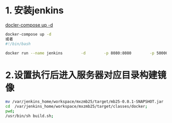 # 1. 安装jenkins
[docler-compose up -d](./docker-compose.yml)
```bash
docker-compose up -d
或者
#!/bin/bash

docker run --name jenkins        -d        -p 8080:8080        -p 50000:50000        -v /var/jenkins_home:/var/jenkins_home        --restart always        jenkins/jenkins:lts

```

# 2.设置执行后进入服务器对应目录构建镜像
```bash
mv /var/jenkins_home/workspace/mxzmb25/target/mb25-0.0.1-SNAPSHOT.jar  /var/jenkins_home/workspace/mxzmb25/target/classes/docker/mb25-0.0.1-SNAPSHOT.jar;
cd  /var/jenkins_home/workspace/mxzmb25/target/classes/docker;
pwd;
/usr/bin/sh build.sh;

```